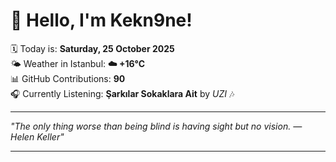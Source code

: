 # 👋 Hello, I'm Kekn9ne!

🗓️ Today is: **Saturday, 25 October 2025**  
🌤️ Weather in Istanbul: **☁️   +16°C**  
📊 GitHub Contributions: **90**  
🎧 Currently Listening: **Şarkılar Sokaklara Ait** by *UZI* 🎶

---

_"The only thing worse than being blind is having sight but no vision. — *Helen Keller*"_

---
